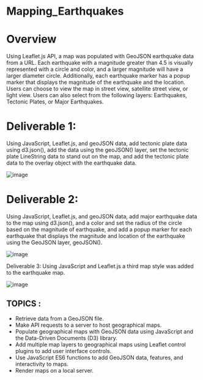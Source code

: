 # Mapping_Earthquakes

# Overview
Using Leaflet.js API, a map was populated with GeoJSON earthquake data from a URL. Each earthquake with a magnitude greater than 4.5 is visually represented with a circle and color, and a larger magnitude will have a larger diameter circle. Additionally, each earthquake marker has a popup marker that displays the magnitude of the earthquake and the location. Users can choose to view the map in street view, satellite street view, or light view. Users can also select from the following layers: Earthquakes, Tectonic Plates, or Major Earthquakes.

# Deliverable 1:
Using JavaScript, Leaflet.js, and geoJSON data, add tectonic plate data using d3.json(), add the data using the geoJSON() layer, set the tectonic plate LineString data to stand out on the map, and add the tectonic plate data to the overlay object with the earthquake data.

![image](https://user-images.githubusercontent.com/53058061/190054868-0950b12a-c504-4ded-8ec6-4335465ac2e8.png)

# Deliverable 2:
Using JavaScript, Leaflet.js, and geoJSON data, add major earthquake data to the map using d3.json(), and a color and set the radius of the circle based on the magnitude of earthquake, and add a popup marker for each earthquake that displays the magnitude and location of the earthquake using the GeoJSON layer, geoJSON().

![image](https://user-images.githubusercontent.com/53058061/190054906-3e8419c4-a728-4d01-84ee-69cfd3afbe65.png)

Deliverable 3:
Using JavaScript and Leaflet.js a third map style was added to the earthquake map.

![image](https://user-images.githubusercontent.com/53058061/190054936-44fae5e8-8a3d-404a-8d1d-da60e7a240db.png)


## TOPICS :
- Retrieve data from a GeoJSON file.
- Make API requests to a server to host geographical maps.
- Populate geographical maps with GeoJSON data using JavaScript and the Data-Driven Documents (D3) library.
- Add multiple map layers to geographical maps using Leaflet control plugins to add user interface controls.
- Use JavaScript ES6 functions to add GeoJSON data, features, and interactivity to maps.
- Render maps on a local server.
